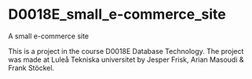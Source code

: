 # D0018E_small_e-commerce_site
A small e-commerce site

This is a project in the course D0018E Database Technology. The project was made at Luleå Tekniska universitet by Jesper Frisk, Arian Masoudi & Frank Stöckel.